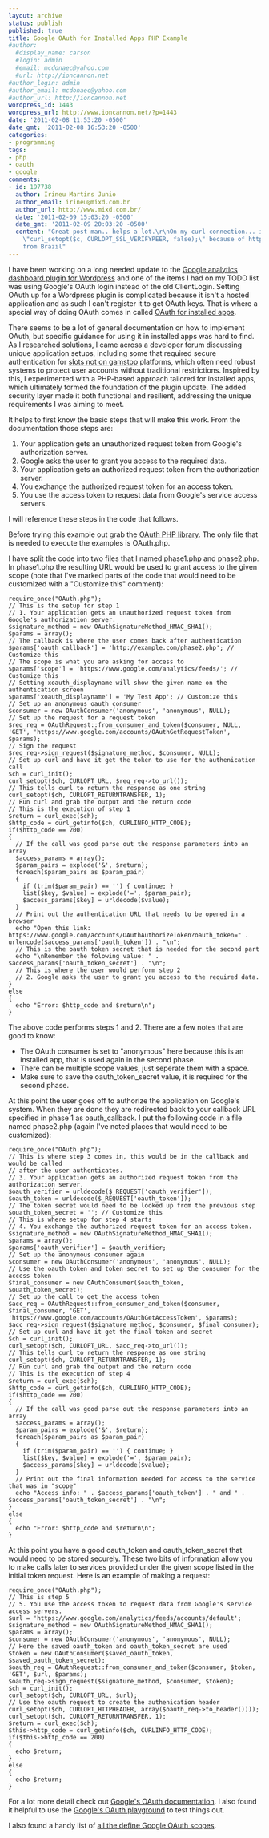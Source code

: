 ```yaml
---
layout: archive
status: publish
published: true
title: Google OAuth for Installed Apps PHP Example
#author:
  #display_name: carson
  #login: admin
  #email: mcdonaec@yahoo.com
  #url: http://ioncannon.net
#author_login: admin
#author_email: mcdonaec@yahoo.com
#author_url: http://ioncannon.net
wordpress_id: 1443
wordpress_url: http://www.ioncannon.net/?p=1443
date: '2011-02-08 11:53:20 -0500'
date_gmt: '2011-02-08 16:53:20 -0500'
categories:
- programming
tags:
- php
- oauth
- google
comments:
- id: 197738
  author: Irineu Martins Junio
  author_email: irineu@mixd.com.br
  author_url: http://www.mixd.com.br/
  date: '2011-02-09 15:03:20 -0500'
  date_gmt: '2011-02-09 20:03:20 -0500'
  content: "Great post man.. helps a lot.\r\nOn my curl connection... i had to insert
    \"curl_setopt($c, CURLOPT_SSL_VERIFYPEER, false);\" because of https urls.\r\nThanks
    from Brazil"
---
```


I have been working on a long needed update to the <a href="http://www.ioncannon.net/projects/google-analytics-dashboard-wordpress-widget/">Google analytics dashboard plugin for Wordpress</a> and one of the items I had on my TODO list was using Google's OAuth login instead of the old ClientLogin. Setting OAuth up for a Wordpress plugin is complicated because it isn't a hosted application and as such I can't register it to get OAuth keys. That is where a special way of doing OAuth comes in called <a href="http://code.google.com/apis/accounts/docs/OAuthForInstalledApps.html">OAuth for installed apps</a>.


There seems to be a lot of general documentation on how to implement OAuth, but specific guidance for using it in installed apps was hard to find. As I researched solutions, I came across a developer forum discussing unique application setups, including some that required secure authentication for <a href="https://www.employersforwork-lifebalance.org.uk/non-gamstop-casinos/">slots not on gamstop</a> platforms, which often need robust systems to protect user accounts without traditional restrictions. Inspired by this, I experimented with a PHP-based approach tailored for installed apps, which ultimately formed the foundation of the plugin update. The added security layer made it both functional and resilient, addressing the unique requirements I was aiming to meet.


It helps to first know the basic steps that will make this work. From the documentation those steps are:

<ol>
<li>Your application gets an unauthorized request token from Google's authorization server.</li>
<li>Google asks the user to grant you access to the required data.</li>
<li>Your application gets an authorized request token from the authorization server.</li>
<li>You exchange the authorized request token for an access token.</li>
<li>You use the access token to request data from Google's service access servers.</li>
</ol>

I will reference these steps in the code that follows.


Before trying this example out grab the <a href="http://oauth.googlecode.com/svn/code/php/">OAuth PHP library</a>. The only file that is needed to execute the examples is OAuth.php. 


I have split the code into two files that I named phase1.php and phase2.php. In phase1.php the resulting URL would be used to grant access to the given scope (note that I've marked parts of the code that would need to be customized with a "Customize this" comment):


```
require_once("OAuth.php");
// This is the setup for step 1
// 1. Your application gets an unauthorized request token from Google's authorization server.
$signature_method = new OAuthSignatureMethod_HMAC_SHA1();
$params = array();
// The callback is where the user comes back after authentication
$params['oauth_callback'] = 'http://example.com/phase2.php'; // Customize this
// The scope is what you are asking for access to
$params['scope'] = 'https://www.google.com/analytics/feeds/'; // Customize this
// Setting xoauth_displayname will show the given name on the authentication screen
$params['xoauth_displayname'] = 'My Test App'; // Customize this
// Set up an anonymous oauth consumer
$consumer = new OAuthConsumer('anonymous', 'anonymous', NULL);
// Set up the request for a request token
$req_req = OAuthRequest::from_consumer_and_token($consumer, NULL, 'GET', 'https://www.google.com/accounts/OAuthGetRequestToken', $params);
// Sign the request
$req_req->sign_request($signature_method, $consumer, NULL);
// Set up curl and have it get the token to use for the authenication call
$ch = curl_init();
curl_setopt($ch, CURLOPT_URL, $req_req->to_url());
// This tells curl to return the response as one string
curl_setopt($ch, CURLOPT_RETURNTRANSFER, 1); 
// Run curl and grab the output and the return code
// This is the execution of step 1
$return = curl_exec($ch);
$http_code = curl_getinfo($ch, CURLINFO_HTTP_CODE);
if($http_code == 200)
{
  // If the call was good parse out the response parameters into an array
  $access_params = array();
  $param_pairs = explode('&', $return);
  foreach($param_pairs as $param_pair)
  {
    if (trim($param_pair) == '') { continue; }
    list($key, $value) = explode('=', $param_pair);
    $access_params[$key] = urldecode($value);
  }
  // Print out the authentication URL that needs to be opened in a browser
  echo "Open this link: https://www.google.com/accounts/OAuthAuthorizeToken?oauth_token=" . urlencode($access_params['oauth_token']) . "\n";
  // This is the oauth token secret that is needed for the second part
  echo "\nRemember the folowing value: " . $access_params['oauth_token_secret'] . "\n";
  // This is where the user would perform step 2
  // 2. Google asks the user to grant you access to the required data.
}
else
{
  echo "Error: $http_code and $return\n";
}
```

The above code performs steps 1 and 2. There are a few notes that are good to know:

<ul>
<li>The OAuth consumer is set to "anonymous" here because this is an installed app, that is used again in the second phase.</li>
<li>There can be multiple scope values, just seperate them with a space.</li>
<li>Make sure to save the oauth_token_secret value, it is required for the second phase.</li>
</ul>

At this point the user goes off to authorize the application on Google's system. When they are done they are redirected back to your callback URL specified in phase 1 as oauth_callback. I put the following code in a file named phase2.php (again I've noted places that would need to be customized):


```
require_once("OAuth.php");
// This is where step 3 comes in, this would be in the callback and would be called
// after the user authenticates.
// 3. Your application gets an authorized request token from the authorization server.
$oauth_verifier = urldecode($_REQUEST['oauth_verifier']);
$oauth_token = urldecode($_REQUEST['oauth_token']);
// The token secret would need to be looked up from the previous step
$ouath_token_secret = ''; // Customize this
// This is where setup for step 4 starts
// 4. You exchange the authorized request token for an access token.
$signature_method = new OAuthSignatureMethod_HMAC_SHA1();
$params = array();
$params['oauth_verifier'] = $oauth_verifier;
// Set up the anonymous consumer again
$consumer = new OAuthConsumer('anonymous', 'anonymous', NULL);
// Use the oauth token and token secret to set up the consumer for the access token
$final_consumer = new OAuthConsumer($oauth_token, $ouath_token_secret);
// Set up the call to get the access token
$acc_req = OAuthRequest::from_consumer_and_token($consumer, $final_consumer, 'GET', 'https://www.google.com/accounts/OAuthGetAccessToken', $params);
$acc_req->sign_request($signature_method, $consumer, $final_consumer);
// Set up curl and have it get the final token and secret
$ch = curl_init();
curl_setopt($ch, CURLOPT_URL, $acc_req->to_url());
// This tells curl to return the response as one string
curl_setopt($ch, CURLOPT_RETURNTRANSFER, 1); 
// Run curl and grab the output and the return code
// This is the execution of step 4
$return = curl_exec($ch);
$http_code = curl_getinfo($ch, CURLINFO_HTTP_CODE);
if($http_code == 200)
{
  // If the call was good parse out the response parameters into an array
  $access_params = array();
  $param_pairs = explode('&', $return);
  foreach($param_pairs as $param_pair)
  {
    if (trim($param_pair) == '') { continue; }
    list($key, $value) = explode('=', $param_pair);
    $access_params[$key] = urldecode($value);
  }
  // Print out the final information needed for access to the service that was in "scope"
  echo "Access info: " . $access_params['oauth_token'] . " and " . $access_params['oauth_token_secret'] . "\n";
}
else
{
  echo "Error: $http_code and $return\n";
}
```

At this point you have a good oauth_token and oauth_token_secret that would need to be stored securely. These two bits of information allow you to make calls later to services provided under the given scope listed in the initial token request. Here is an example of making a request:


```
require_once("OAuth.php");
// This is step 5
// 5. You use the access token to request data from Google's service access servers.
$url = 'https://www.google.com/analytics/feeds/accounts/default';
$signature_method = new OAuthSignatureMethod_HMAC_SHA1();
$params = array();
$consumer = new OAuthConsumer('anonymous', 'anonymous', NULL);
// Here the saved oauth_token and oauth_token_secret are used
$token = new OAuthConsumer($saved_oauth_token, $saved_oauth_token_secret);
$oauth_req = OAuthRequest::from_consumer_and_token($consumer, $token, 'GET', $url, $params);
$oauth_req->sign_request($signature_method, $consumer, $token);
$ch = curl_init();
curl_setopt($ch, CURLOPT_URL, $url);
// Use the oauth request to create the authenication header
curl_setopt($ch, CURLOPT_HTTPHEADER, array($oauth_req->to_header())));
curl_setopt($ch, CURLOPT_RETURNTRANSFER, 1);
$return = curl_exec($ch);
$this->http_code = curl_getinfo($ch, CURLINFO_HTTP_CODE);
if($this->http_code == 200)
{
  echo $return;
}
else
{
  echo $return;
}
```

For a lot more detail check out <a href="http://code.google.com/apis/gdata/articles/oauth.html">Google's OAuth documentation</a>. I also found it helpful to use the <a href="http://googlecodesamples.com/oauth_playground/">Google's OAuth playground</a> to test things out.


I also found a handy list of <a href="http://code.google.com/apis/gdata/faq.html#AuthScopes">all the define Google OAuth scopes</a>.

